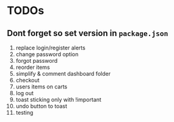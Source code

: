 # TODOs

## Dont forget so set version in `package.json`

1. replace login/register alerts 
2. change password option
3. forgot password
4. reorder items 
5. simplify & comment dashboard folder
6. checkout
7. users items on carts
8.  log out
9.  toast sticking only with !important
10. undo button to toast
11. testing
